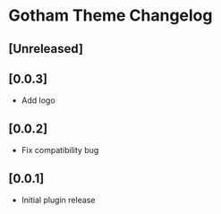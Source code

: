 <!-- Keep a Changelog guide -> https://keepachangelog.com -->

# Gotham Theme Changelog

## [Unreleased]

## [0.0.3]
- Add logo

## [0.0.2]
- Fix compatibility bug

## [0.0.1]
- Initial plugin release